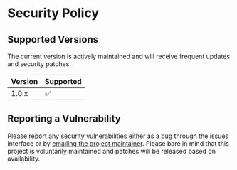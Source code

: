 # Security Policy

## Supported Versions

The current version is actively maintained and will receive frequent updates and security patches.

| Version | Supported          |
| ------- | ------------------ |
| 1.0.x   | :white_check_mark: |

## Reporting a Vulnerability

Please report any security vulnerabilities either as a bug through the issues interface or by [emailing the project maintainer](mailto:tylermilner@gmail.com). Please bare in mind that this project is voluntarily maintained and patches will be released based on availability.
